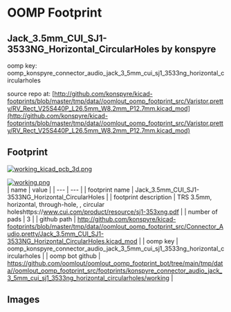 # OOMP Footprint  
## Jack_3.5mm_CUI_SJ1-3533NG_Horizontal_CircularHoles  by konspyre  
  
oomp key: oomp_konspyre_connector_audio_jack_3_5mm_cui_sj1_3533ng_horizontal_circularholes  
  
source repo at: [http://github.com/konspyre/kicad-footprints/blob/master/tmp/data//oomlout_oomp_footprint_src/Varistor.pretty/RV_Rect_V25S440P_L26.5mm_W8.2mm_P12.7mm.kicad_mod](http://github.com/konspyre/kicad-footprints/blob/master/tmp/data//oomlout_oomp_footprint_src/Varistor.pretty/RV_Rect_V25S440P_L26.5mm_W8.2mm_P12.7mm.kicad_mod)  
## Footprint  
  
[![working_kicad_pcb_3d.png](working_kicad_pcb_3d_600.png)](working_kicad_pcb_3d.png)  
  
[![working.png](working_600.png)](working.png)  
| name | value | 
| --- | --- | 
| footprint name | Jack_3.5mm_CUI_SJ1-3533NG_Horizontal_CircularHoles | 
| footprint description | TRS 3.5mm, horizontal, through-hole, , circular holeshttps://www.cui.com/product/resource/sj1-353xng.pdf | 
| number of pads | 3 | 
| github path | http://github.com/konspyre/kicad-footprints/blob/master/tmp/data//oomlout_oomp_footprint_src/Connector_Audio.pretty/Jack_3.5mm_CUI_SJ1-3533NG_Horizontal_CircularHoles.kicad_mod | 
| oomp key | oomp_konspyre_connector_audio_jack_3_5mm_cui_sj1_3533ng_horizontal_circularholes | 
| oomp bot github | https://github.com/oomlout/oomlout_oomp_footprint_bot/tree/main/tmp/data//oomlout_oomp_footprint_src/footprints/konspyre_connector_audio_jack_3_5mm_cui_sj1_3533ng_horizontal_circularholes/working | 
## Images  
